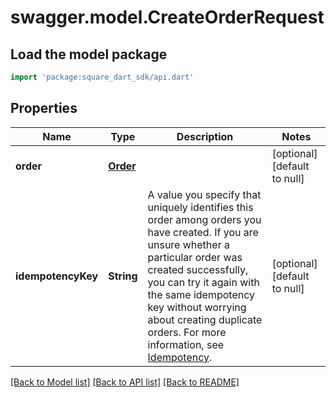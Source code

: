 # swagger.model.CreateOrderRequest

## Load the model package
```dart
import 'package:square_dart_sdk/api.dart'
```

## Properties
Name | Type | Description | Notes
------------ | ------------- | ------------- | -------------
**order** | [**Order**](Order.md) |  | [optional] [default to null]
**idempotencyKey** | **String** | A value you specify that uniquely identifies this order among orders you have created.  If you are unsure whether a particular order was created successfully, you can try it again with the same idempotency key without worrying about creating duplicate orders.  For more information, see [Idempotency](https://developer.squareup.com/docs/build-basics/common-api-patterns/idempotency). | [optional] [default to null]

[[Back to Model list]](../README.md#documentation-for-models) [[Back to API list]](../README.md#documentation-for-api-endpoints) [[Back to README]](../README.md)

